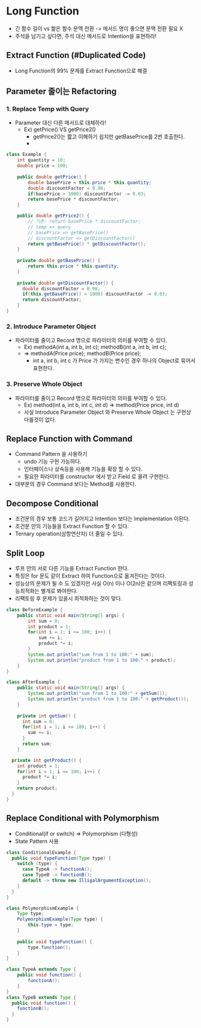 # Long Function
* 긴 함수 길이 vs 짦은 함수 문맥 전환 -> 메서드 명이 좋으면 문맥 전환 필요 X
* 주석을 남기고 싶다면, 주석 대신 메서드로 Intention을 표현하라!

## Extract Function  (#Duplicated Code)
* Long Function의 99% 문제를 Extract Function으로 해결

## Parameter 줄이는 Refactoring
### 1. Replace Temp with Query
* Parameter 대신 다른 메서드로 대체하라!
  * Ex) getPrice() VS getPrice2()
    * getPrice2()는 짧고 이해하기 쉽지만 getBasePrice를 2번 호출한다.
    * 
```java
class Example {
    int quantity = 10;
    double price = 100;
    
    public double getPrice() {
        double basePrice = this.price * this.quantity;
        double discountFactor = 0.98;
        if(basePrice > 1000) discountFactor -= 0.03;
        return basePrice * discountFactor;
    }

    public double getPrice2() {
        // 기존: return basePrice * discountFactor;
        // temp => query
        // basePrice => getBasePrice()
        // discountFactor => getDiscountFactor()
        return getBasePrice() * getDiscountFactor();
    }
    
    private double getBasePrice() {
        return this.price * this.quantity;
    }
    
    private double getDiscountFactor() {
      double discountFactor = 0.98;
      if(this.getBasePrice() > 1000) discountFactor -= 0.03;
      return discountFactor;
    }
}
```
### 2. Introduce Parameter Object
* 파라미터를 줄이고 Record 명으로 파라미터의 의미를 부여할 수 있다.
  * Ex) methodA(int a, int b, int c); methodB(int a, int b, int c); 
  * => methodA(Price price); methodB(Price price);
    * int a, int b, int c 가 Price 가 가지는 변수인 경우 하나의 Object로 묶어서 표현한다.

### 3. Preserve Whole Object
* 파라미터를 줄이고 Record 명으로 파라미터의 의미를 부여할 수 있다.
  * Ex) method(int a, int b, int c, int d) => method(Price price, int d)
  * 사실 Introduce Parameter Object 와 Preserve Whole Object 는 구현상 다를것이 없다. 

## Replace Function with Command
* Command Pattern 을 사용하기
  * undo 기능 구현 가능하다.
  * 인터페이스나 상속등을 사용해 기능을 확장 할 수 있다.
  * 필요한 파라미터를 constructor 에서 받고 Field 로 올려 구현한다.
* 대부분의 경우 Command 보다는 Method를 사용한다.

## Decompose Conditional
* 조건문의 경우 보통 코드가 길어지고 Intention 보다는 Implementation 이된다.
* 조건문 안의 기능들을 Extract Function 할 수 있다.
* Ternary operation(삼항연산자) 더 줄일 수 있다.

## Split Loop
* 루프 안의 서로 다른 기능을 Extract Function 한다.
* 특징은 for 문도 같이 Extract 하여 Function으로 옮겨진다는 것이다.
* 성능상의 문제가 될 수 도 있겠지만 사실 O(n) 이나 O(2n)은 같으며 리팩토링과 성능최적화는 별개로 봐야한다.
* 리팩토링 후 문제가 있을시 최적화하는 것이 맞다.

```java
class BeforeExample {
    public static void main(String[] args) {
        int sum = 0;
        int product = 1;
        for(int i = 1; i <= 100; i++) {
            sum += i;
            product *= i;
        }
        System.out.println("sum from 1 to 100:" + sum);
        System.out.println("product from 1 to 100:" + product);
    }
}
```
```java
class AfterExample {
    public static void main(String[] args) {
        System.out.println("sum from 1 to 100:" + getSum());
        System.out.println("product from 1 to 100:" + getProduct());
    }
    
    private int getSum() {
      int sum = 0;
      for(int i = 1; i <= 100; i++) {
        sum += i;
      }
      return sum;
    }

  private int getProduct() {
    int product = 1;
    for(int i = 1; i <= 100; i++) {
      product *= i;
    }
    return product;
  }
}
```

## Replace Conditional with Polymorphism
* Conditional(if or switch) => Polymorphism (다형성)
* State Pattern 사용

```java
class ConditionalExample {
  public void typeFunction(Type type) {
    switch (type) {
      case TypeA -> functionA();
      case TypeB -> functionB();
      default -> throw new IlligalArgumentException();
    }
  }
}
```
```java
class PolymorphismExample {
    Type type;
    PolymorphismExample(Type type) {
        this.type = type; 
    }
    
    public void typeFunction() {
        type.function();
    }
}

class TypeA extends Type {
    public void function() {
        functionA();
    }
}
class TypeB extends Type {
  public void function() {
    functionB();
  }
}
```